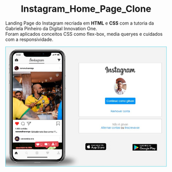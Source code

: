 <h1 align="center">
   Instagram_Home_Page_Clone
</h1> 

Landing Page do Instagram recriada em **HTML** e **CSS** com a tutoria da Gabriela Pinheiro da Digital Innovation One.   
Foram aplicados conceitos CSS como flex-box, media queryes e cuidados com a responsividade.   

 ![Pagina inicial do Instagram](img/Pagina-Inicial-do-Instagram.jpg) 
